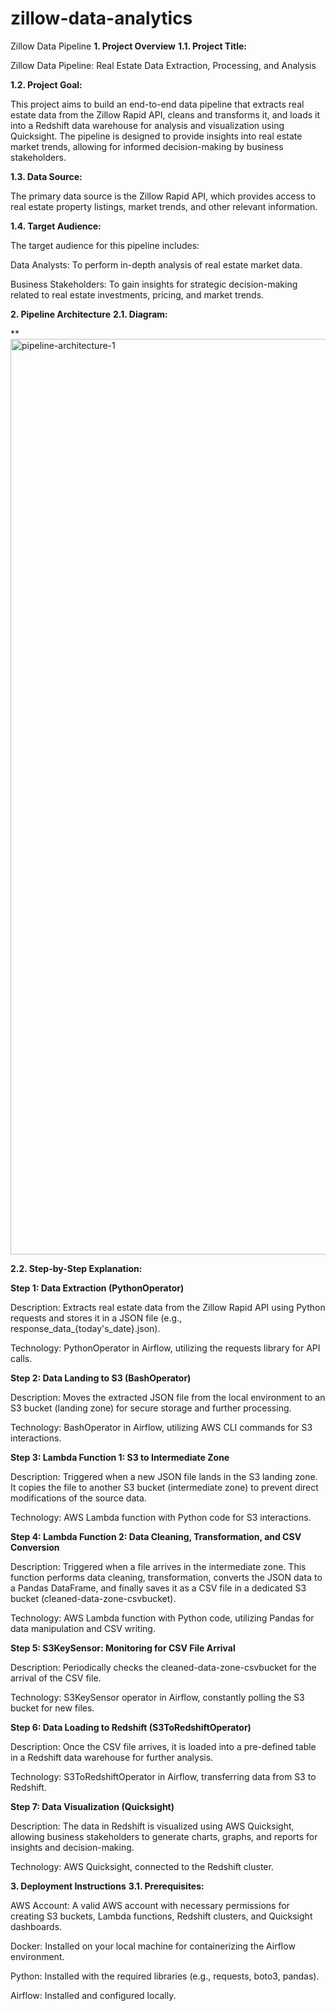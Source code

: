 # zillow-data-analytics

Zillow Data Pipeline
**1. Project Overview**
**1.1. Project Title:**

Zillow Data Pipeline: Real Estate Data Extraction, Processing, and Analysis

**1.2. Project Goal:**

This project aims to build an end-to-end data pipeline that extracts real estate data from the Zillow Rapid API, cleans and transforms it, and loads it into a Redshift data warehouse for analysis and visualization using Quicksight. The pipeline is designed to provide insights into real estate market trends, allowing for informed decision-making by business stakeholders.

**1.3. Data Source:**

The primary data source is the Zillow Rapid API, which provides access to real estate property listings, market trends, and other relevant information.

**1.4. Target Audience:**

The target audience for this pipeline includes:

Data Analysts: To perform in-depth analysis of real estate market data.

Business Stakeholders: To gain insights for strategic decision-making related to real estate investments, pricing, and market trends.

**2. Pipeline Architecture**
**2.1. Diagram:**

**<img width="1465" alt="pipeline-architecture-1" src="https://github.com/GauravMalhotra2401/zillow-data-analytics/assets/171425382/d89a6a27-f34d-41fa-a68a-e573073c1266">


**2.2. Step-by-Step Explanation:**

**Step 1: Data Extraction (PythonOperator)**

Description: Extracts real estate data from the Zillow Rapid API using Python requests and stores it in a JSON file (e.g., response_data_{today's_date}.json).

Technology: PythonOperator in Airflow, utilizing the requests library for API calls.

**Step 2: Data Landing to S3 (BashOperator)**

Description: Moves the extracted JSON file from the local environment to an S3 bucket (landing zone) for secure storage and further processing.

Technology: BashOperator in Airflow, utilizing AWS CLI commands for S3 interactions.

**Step 3: Lambda Function 1: S3 to Intermediate Zone**

Description: Triggered when a new JSON file lands in the S3 landing zone. It copies the file to another S3 bucket (intermediate zone) to prevent direct modifications of the source data.

Technology: AWS Lambda function with Python code for S3 interactions.

**Step 4: Lambda Function 2: Data Cleaning, Transformation, and CSV Conversion**

Description: Triggered when a file arrives in the intermediate zone. This function performs data cleaning, transformation, converts the JSON data to a Pandas DataFrame, and finally saves it as a CSV file in a dedicated S3 bucket (cleaned-data-zone-csvbucket).

Technology: AWS Lambda function with Python code, utilizing Pandas for data manipulation and CSV writing.

**Step 5: S3KeySensor: Monitoring for CSV File Arrival**

Description: Periodically checks the cleaned-data-zone-csvbucket for the arrival of the CSV file.

Technology: S3KeySensor operator in Airflow, constantly polling the S3 bucket for new files.

**Step 6: Data Loading to Redshift (S3ToRedshiftOperator)**

Description: Once the CSV file arrives, it is loaded into a pre-defined table in a Redshift data warehouse for further analysis.

Technology: S3ToRedshiftOperator in Airflow, transferring data from S3 to Redshift.

**Step 7: Data Visualization (Quicksight)**

Description: The data in Redshift is visualized using AWS Quicksight, allowing business stakeholders to generate charts, graphs, and reports for insights and decision-making.

Technology: AWS Quicksight, connected to the Redshift cluster.

**3. Deployment Instructions**
**3.1. Prerequisites:**

AWS Account: A valid AWS account with necessary permissions for creating S3 buckets, Lambda functions, Redshift clusters, and Quicksight dashboards.

Docker: Installed on your local machine for containerizing the Airflow environment.

Python: Installed with the required libraries (e.g., requests, boto3, pandas).

Airflow: Installed and configured locally.
